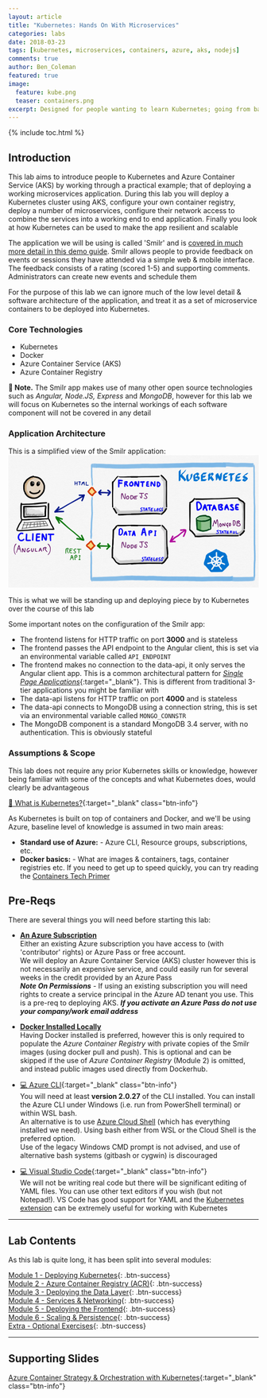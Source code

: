 ```yaml
---
layout: article
title: "Kubernetes: Hands On With Microservices"
categories: labs
date: 2018-03-23
tags: [kubernetes, microservices, containers, azure, aks, nodejs]
comments: true
author: Ben_Coleman
featured: true
image:
  feature: kube.png
  teaser: containers.png
excerpt: Designed for people wanting to learn Kubernetes; going from basics to deploying a real working microservices application, with clustering, scaling and persistence 
---
```


{% include toc.html %}

## Introduction
This lab aims to introduce people to Kubernetes and Azure Container Service (AKS) by working through a practical example; that of deploying a working microservices application. During this lab you will deploy a Kubernetes cluster using AKS, configure your own container registry, deploy a number of microservices, configure their network access to combine the services into a working end to end application. Finally you look at how Kubernetes can be used to make the app resilient and scalable

The application we will be using is called 'Smilr' and is [covered in much more detail in this demo guide](/demos/microservices/). Smilr allows people to provide feedback on events or sessions they have attended via a simple web & mobile interface. The feedback consists of a rating (scored 1-5) and supporting comments. Administrators can create new events and schedule them

For the purpose of this lab we can ignore much of the low level detail & software architecture of the application, and treat it as a set of microservice containers to be deployed into Kubernetes. 

### Core Technologies
- Kubernetes
- Docker
- Azure Container Service (AKS) 
- Azure Container Registry

**💬 Note.** The Smilr app makes use of many other open source technologies such as *Angular, Node.JS, Express* and *MongoDB*, however for this lab we will focus on Kubernetes so the internal workings of each software component will not be covered in any detail


### Application Architecture
This is a simplified view of the Smilr application:
![Application Architecture Diagram](/labs/kubernetes/images/arch.png)

This is what we will be standing up and deploying piece by to Kubernetes over the course of this lab

Some important notes on the configuration of the Smilr app:
- The frontend listens for HTTP traffic on port **3000** and is stateless
- The frontend passes the API endpoint to the Angular client, this is set via an environmental variable called `API_ENDPOINT`
- The frontend makes no connection to the data-api, it only serves the Angular client app. This is a common architectural pattern for [*Single Page Applications*](https://medium.com/@NeotericEU/single-page-application-vs-multiple-page-application-2591588efe58){:target="_blank"}. This is different from traditional 3-tier applications you might be familiar with
- The data-api listens for HTTP traffic on port **4000** and is stateless
- The data-api connects to MongoDB using a connection string, this is set via an environmental variable called `MONGO_CONNSTR`
- The MongoDB component is a standard MongoDB 3.4 server, with no authentication. This is obviously stateful 


### Assumptions & Scope
This lab does not require any prior Kubernetes skills or knowledge, however being familiar with some of the concepts and what Kubernetes does, would clearly be advantageous 

[📘 What is Kubernetes?](https://kubernetes.io/docs/concepts/overview/what-is-kubernetes/){:target="_blank" class="btn-info"} 

As Kubernetes is built on top of containers and Docker, and we'll be using Azure, baseline level of knowledge is assumed in two main areas:
- **Standard use of Azure:** - Azure CLI, Resource groups, subscriptions, etc. 
- **Docker basics:** - What are images & containers, tags, container registries etc. If you need to get up to speed quickly, you can try reading the [Containers Tech Primer](/guides/tech-primer-containers)


## Pre-Reqs
There are several things you will need before starting this lab:

- [**An Azure Subscription**](/guides/subscription)  
Either an existing Azure subscription you have access to (with 'contributor' rights) or Azure Pass or free account.  
We will deploy an Azure Container Service (AKS) cluster however this is not necessarily an expensive service, and could easily run for several weeks in the credit provided by an Azure Pass  
***Note On Permissions*** - If using an existing subscription you will need rights to create a service principal in the Azure AD tenant you use. This is a pre-req to deploying AKS. ***If you activate an Azure Pass do not use your company/work email address***

- [**Docker Installed Locally**](/guides/docker)  
Having Docker installed is preferred, however this is only required to populate the *Azure Container Registry* with private copies of the Smilr images (using docker pull and push). This is optional and can be skipped if the use of *Azure Container Registry* (Module 2) is omitted, and instead public images used directly from Dockerhub.

- [💻 Azure CLI](https://docs.microsoft.com/en-us/cli/azure/install-azure-cli?view=azure-cli-latest){:target="_blank" class="btn-info"}  
You will need at least **version 2.0.27** of the CLI installed. You can install the Azure CLI under Windows (i.e. run from PowerShell terminal) or within WSL bash.  
An alternative is to use [Azure Cloud Shell](https://shell.azure.com/) (which has everything installed we need). Using bash either from WSL or the Cloud Shell is the preferred option.  
Use of the legacy Windows CMD prompt is not advised, and use of alternative bash systems (gitbash or cygwin) is discouraged

- [💻 Visual Studio Code](https://code.visualstudio.com/){:target="_blank" class="btn-info"}  
We will not be writing real code but there will be significant editing of YAML files. You can use other text editors if you wish (but not Notepad!). VS Code has good support for YAML and the [Kubernetes extension](https://marketplace.visualstudio.com/items?itemName=brendandburns.vs-kubernetes) can be extremely useful for working with Kubernetes 

---

## Lab Contents
As this lab is quite long, it has been split into several modules:

[Module 1 - Deploying Kubernetes](part1){: .btn-success}  
[Module 2 - Azure Container Registry (ACR)](part2){: .btn-success}   
[Module 3 - Deploying the Data Layer](part3){: .btn-success}  
[Module 4 - Services & Networking](part4){: .btn-success}  
[Module 5 - Deploying the Frontend](part5){: .btn-success}  
[Module 6 - Scaling & Persistence](part6){: .btn-success}  
[Extra - Optional Exercises](extra){: .btn-success}

---

## Supporting Slides
[Azure Container Strategy & Orchestration with Kubernetes](https://1drv.ms/b/s!AhEX99ErZbKGg1n8wQOPvgtQoYsl){:target="_blank" class="btn-info"}

